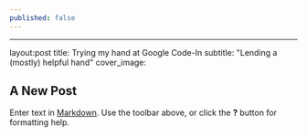 ```yaml
---
published: false
---
```


---
layout:post
title: Trying my hand at Google Code-In
subtitle: "Lending a (mostly) helpful hand"
cover_image:


## A New Post

Enter text in [Markdown](http://daringfireball.net/projects/markdown/). Use the toolbar above, or click the **?** button for formatting help.
